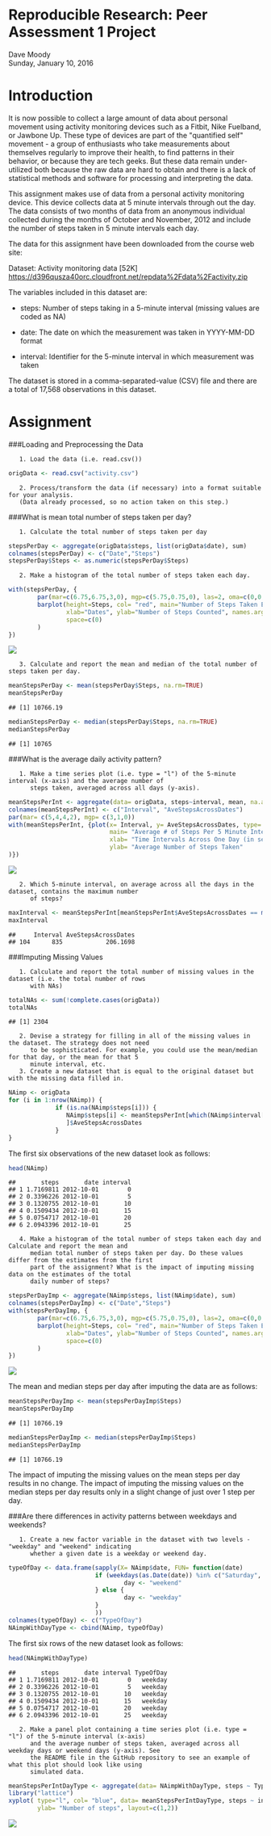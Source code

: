 # Reproducible Research:  Peer Assessment 1 Project
Dave Moody  
Sunday, January 10, 2016  

Introduction
============

It is now possible to collect a large amount of data about personal movement using activity monitoring devices such as a Fitbit, 
Nike Fuelband, or Jawbone Up. These type of devices are part of the "quantified self" movement - a group of enthusiasts who take 
measurements about themselves regularly to improve their health, to find patterns in their behavior, or because they are tech geeks. 
But these data remain under-utilized both because the raw data are hard to obtain and there is a lack of statistical methods and software
for processing and interpreting the data.

This assignment makes use of data from a personal activity monitoring device. This device collects data at 5 minute intervals through out
the day. The data consists of two months of data from an anonymous individual collected during the months of October and November, 2012 
and include the number of steps taken in 5 minute intervals each day.

The data for this assignment have been downloaded from the course web site:

Dataset: Activity monitoring data [52K] https://d396qusza40orc.cloudfront.net/repdata%2Fdata%2Factivity.zip

The variables included in this dataset are:

* steps: Number of steps taking in a 5-minute interval (missing values are coded as NA)

* date: The date on which the measurement was taken in YYYY-MM-DD format

* interval: Identifier for the 5-minute interval in which measurement was taken

The dataset is stored in a comma-separated-value (CSV) file and there are a total of 17,568 observations in 
this dataset.

Assignment
==========

###Loading and Preprocessing the Data

       1. Load the data (i.e. read.csv())
       

```r
origData <- read.csv("activity.csv")
```

       2. Process/transform the data (if necessary) into a format suitable for your analysis.
       (Data already processed, so no action taken on this step.)

###What is mean total number of steps taken per day?

       1. Calculate the total number of steps taken per day
       

```r
stepsPerDay <- aggregate(origData$steps, list(origData$date), sum)
colnames(stepsPerDay) <- c("Date","Steps")
stepsPerDay$Steps <- as.numeric(stepsPerDay$Steps)
```

       2. Make a histogram of the total number of steps taken each day.


```r
with(stepsPerDay, {
        par(mar=c(6.75,6.75,3,0), mgp=c(5.75,0.75,0), las=2, oma=c(0,0,0,0))
        barplot(height=Steps, col= "red", main="Number of Steps Taken Each Day",
                xlab="Dates", ylab="Number of Steps Counted", names.arg=Date,
                space=c(0)
        )
})
```

![](PA1_template_files/figure-html/histogram1-1.png) 

       3. Calculate and report the mean and median of the total number of steps taken per day.


```r
meanStepsPerDay <- mean(stepsPerDay$Steps, na.rm=TRUE)
meanStepsPerDay
```

```
## [1] 10766.19
```

```r
medianStepsPerDay <- median(stepsPerDay$Steps, na.rm=TRUE)
medianStepsPerDay
```

```
## [1] 10765
```

###What is the average daily activity pattern?

       1. Make a time series plot (i.e. type = "l") of the 5-minute interval (x-axis) and the average number of 
          steps taken, averaged across all days (y-axis).


```r
meanStepsPerInt <- aggregate(data= origData, steps~interval, mean, na.action=na.omit)
colnames(meanStepsPerInt) <- c("Interval", "AveStepsAcrossDates")
par(mar= c(5,4,4,2), mgp= c(3,1,0))
with(meanStepsPerInt, {plot(x= Interval, y= AveStepsAcrossDates, type= "l", 
                            main= "Average # of Steps Per 5 Minute Interval",
                            xlab= "Time Intervals Across One Day (in sequential 5 minute blocks)",
                            ylab= "Average Number of Steps Taken"
)})
```

![](PA1_template_files/figure-html/simpleplot1-1.png) 

       2. Which 5-minute interval, on average across all the days in the dataset, contains the maximum number 
          of steps?
       

```r
maxInterval <- meanStepsPerInt[meanStepsPerInt$AveStepsAcrossDates == max(meanStepsPerInt$AveStepsAcrossDates),]
maxInterval
```

```
##     Interval AveStepsAcrossDates
## 104      835            206.1698
```

###Imputing Missing Values

       1. Calculate and report the total number of missing values in the dataset (i.e. the total number of rows
          with NAs)
       

```r
totalNAs <- sum(!complete.cases(origData))
totalNAs
```

```
## [1] 2304
```

       2. Devise a strategy for filling in all of the missing values in the dataset. The strategy does not need 
          to be sophisticated. For example, you could use the mean/median for that day, or the mean for that 5
          minute interval, etc.
       3. Create a new dataset that is equal to the original dataset but with the missing data filled in.


```r
NAimp <- origData 
for (i in 1:nrow(NAimp)) {
             if (is.na(NAimp$steps[i])) {
                NAimp$steps[i] <- meanStepsPerInt[which(NAimp$interval[i] == meanStepsPerInt$Interval),
                ]$AveStepsAcrossDates
             }
}
```

The first six observations of the new dataset look as follows:


```r
head(NAimp)
```

```
##       steps       date interval
## 1 1.7169811 2012-10-01        0
## 2 0.3396226 2012-10-01        5
## 3 0.1320755 2012-10-01       10
## 4 0.1509434 2012-10-01       15
## 5 0.0754717 2012-10-01       20
## 6 2.0943396 2012-10-01       25
```

       4. Make a histogram of the total number of steps taken each day and Calculate and report the mean and 
          median total number of steps taken per day. Do these values differ from the estimates from the first  
          part of the assignment? What is the impact of imputing missing data on the estimates of the total 
          daily number of steps?


```r
stepsPerDayImp <- aggregate(NAimp$steps, list(NAimp$date), sum)
colnames(stepsPerDayImp) <- c("Date","Steps")
with(stepsPerDayImp, {
        par(mar=c(6.75,6.75,3,0), mgp=c(5.75,0.75,0), las=2, oma=c(0,0,0,0))
        barplot(height=Steps, col= "red", main="Number of Steps Taken Each Day (w/NAs Imputed)",
                xlab="Dates", ylab="Number of Steps Counted", names.arg=Date,
                space=c(0)
        )
})
```

![](PA1_template_files/figure-html/histogram2-1.png) 

The mean and median steps per day after imputing the data are as follows:


```r
meanStepsPerDayImp <- mean(stepsPerDayImp$Steps)
meanStepsPerDayImp
```

```
## [1] 10766.19
```

```r
medianStepsPerDayImp <- median(stepsPerDayImp$Steps)
medianStepsPerDayImp
```

```
## [1] 10766.19
```

The impact of imputing the missing values on the mean steps per day results in no change.  The impact of 
imputing the missing values on the median steps per day results only in a slight change of just over 1 step per 
day.

###Are there differences in activity patterns between weekdays and weekends?

       1. Create a new factor variable in the dataset with two levels - "weekday" and "weekend" indicating 
          whether a given date is a weekday or weekend day.


```r
typeOfDay <- data.frame(sapply(X= NAimp$date, FUN= function(date)
                        if (weekdays(as.Date(date)) %in% c("Saturday", "Sunday")) {
                                day <- "weekend"
                        } else {
                                day <- "weekday"
                        }
                        ))
colnames(typeOfDay) <- c("TypeOfDay")                    
NAimpWithDayType <- cbind(NAimp, typeOfDay)
```

The first six rows of the new dataset look as follows:


```r
head(NAimpWithDayType)
```

```
##       steps       date interval TypeOfDay
## 1 1.7169811 2012-10-01        0   weekday
## 2 0.3396226 2012-10-01        5   weekday
## 3 0.1320755 2012-10-01       10   weekday
## 4 0.1509434 2012-10-01       15   weekday
## 5 0.0754717 2012-10-01       20   weekday
## 6 2.0943396 2012-10-01       25   weekday
```

       2. Make a panel plot containing a time series plot (i.e. type = "l") of the 5-minute interval (x-axis) 
          and the average number of steps taken, averaged across all weekday days or weekend days (y-axis). See 
          the README file in the GitHub repository to see an example of what this plot should look like using 
          simulated data.  


```r
meanStepsPerIntDayType <- aggregate(data= NAimpWithDayType, steps ~ TypeOfDay + interval, mean)
library("lattice")
xyplot( type="l", col= "blue", data= meanStepsPerIntDayType, steps ~ interval | TypeOfDay, xlab= "Interval",
        ylab= "Number of steps", layout=c(1,2))
```

![](PA1_template_files/figure-html/simpleplot2-1.png) 













